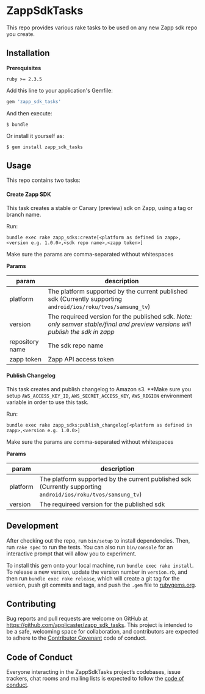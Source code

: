 # ZappSdkTasks

This repo provides various rake tasks to be used on any new Zapp sdk repo you
create.

## Installation
**Prerequisites**

```
ruby >= 2.3.5
```

Add this line to your application's Gemfile:

```ruby
gem 'zapp_sdk_tasks'
```

And then execute:

    $ bundle

Or install it yourself as:

    $ gem install zapp_sdk_tasks

## Usage

This repo contains two tasks:

#### Create Zapp SDK

This task creates a stable or Canary (preview) sdk on Zapp, using a tag or
branch name.

Run:

`bundle exec rake zapp_sdks:create[<platform as defined in zapp>,<version e.g. 1.0.0>,<sdk repo name>,<zapp token>]`

Make sure the params are comma-separated without whitespaces

**Params**

param        | description
----------------|-------------|
platform        | The platform supported by the current published sdk (Currently supporting `android/ios/roku/tvos/samsung_tv`)   |
version         | The requireed version for the published sdk. *Note: only semver stable/final and preview versions will publish the sdk in zapp* |
repository name | The sdk repo name  |
zapp token      | Zapp API access token  |

#### Publish Changelog

This task creates and publish changelog to Amazon s3.
**Make sure you setup `AWS_ACCESS_KEY_ID`, `AWS_SECRET_ACCESS_KEY`, `AWS_REGION` environment variable in order to use this task.

Run:

`bundle exec rake zapp_sdks:publish_changelog[<platform as defined in zapp>,<version e.g. 1.0.0>]`

Make sure the params are comma-separated without whitespaces

**Params**

param        | description
----------------|-------------|
platform        | The platform supported by the current published sdk (Currently supporting `android/ios/roku/tvos/samsung_tv`)   |
version         | The requireed version for the published sdk  |


## Development

After checking out the repo, run `bin/setup` to install dependencies. Then, run `rake spec` to run the tests. You can also run `bin/console` for an interactive prompt that will allow you to experiment.

To install this gem onto your local machine, run `bundle exec rake install`. To release a new version, update the version number in `version.rb`, and then run `bundle exec rake release`, which will create a git tag for the version, push git commits and tags, and push the `.gem` file to [rubygems.org](https://rubygems.org).

## Contributing

Bug reports and pull requests are welcome on GitHub at https://github.com/applicaster/zapp_sdk_tasks. This project is intended to be a safe, welcoming space for collaboration, and contributors are expected to adhere to the [Contributor Covenant](http://contributor-covenant.org) code of conduct.

## Code of Conduct

Everyone interacting in the ZappSdkTasks project’s codebases, issue trackers, chat rooms and mailing lists is expected to follow the [code of conduct](https://github.com/applicaster/zapp_sdk_tasks/blob/master/CODE_OF_CONDUCT.md).
